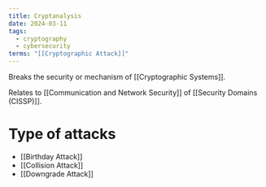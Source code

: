 ```yaml
---
title: Cryptanalysis
date: 2024-03-11
tags:
  - cryptography
  - cybersecurity
terms: "[[Cryptographic Attack]]"
---
```


Breaks the security or mechanism of [[Cryptographic Systems]].

Relates to [[Communication and Network Security]] of [[Security Domains (CISSP)]].

# Type of attacks

- [[Birthday Attack]]
- [[Collision Attack]]
- [[Downgrade Attack]]